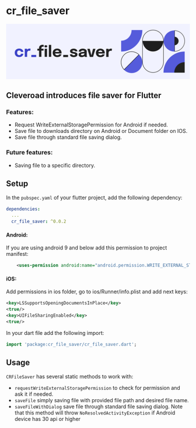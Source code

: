 # cr_file_saver
![Header image](https://github.com/Cleveroad/cr_file_saver/raw/main/images/cr_file_saver.png)

## Cleveroad introduces file saver for Flutter

### Features:
- Request WriteExternalStoragePermission for Android if needed.
- Save file to downloads directory on Android or Document folder on IOS.
- Save file through standard file saving dialog.

### Future features:
- Saving file to a specific directory.


## Setup
In the `pubspec.yaml` of your flutter project, add the following dependency:
```yaml
dependencies:
  ...
  cr_file_saver: ^0.0.2
```

#### Android:

If you are using android 9 and below add this permission to project manifest:

```xml
    <uses-permission android:name="android.permission.WRITE_EXTERNAL_STORAGE" />
```

#### iOS:

Add permissions in ios folder, go to ios/Runner/info.plist and add next keys:

```xml
<key>LSSupportsOpeningDocumentsInPlace</key>
<true/>
<key>UIFileSharingEnabled</key>
<true/>
```

In your dart file add the following import:

```dart
import 'package:cr_file_saver/cr_file_saver.dart';
```

## Usage
```CRFileSaver``` has several static methods to work with:
* ```requestWriteExternalStoragePermission``` to check for permission and ask it if needed.
* ```saveFile``` simply saving file with provided file path and desired file name.
* ```saveFileWithDialog``` save file through standard file saving dialog. Note that this method will throw ```NoResolvedActivityException``` if Android device has 30 api or higher